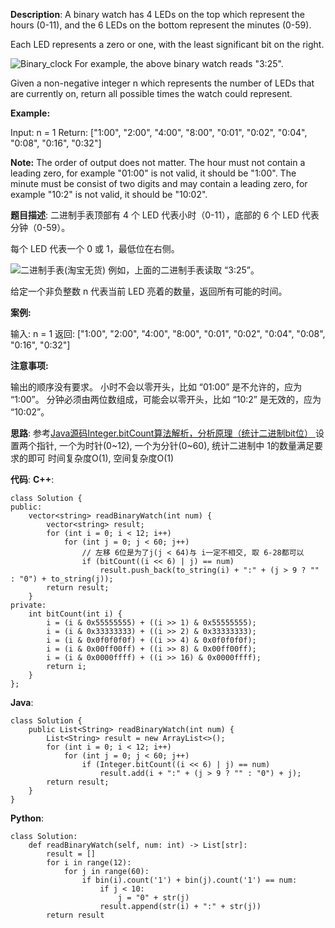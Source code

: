 __Description__:
A binary watch has 4 LEDs on the top which represent the hours (0-11), and the 6 LEDs on the bottom represent the minutes (0-59).

Each LED represents a zero or one, with the least significant bit on the right.

![Binary_clock](https://upload.wikimedia.org/wikipedia/commons/8/8b/Binary_clock_samui_moon.jpg)
For example, the above binary watch reads "3:25".

Given a non-negative integer n which represents the number of LEDs that are currently on, return all possible times the watch could represent.

__Example:__

Input: n = 1
Return: ["1:00", "2:00", "4:00", "8:00", "0:01", "0:02", "0:04", "0:08", "0:16", "0:32"]

__Note:__
The order of output does not matter.
The hour must not contain a leading zero, for example "01:00" is not valid, it should be "1:00".
The minute must be consist of two digits and may contain a leading zero, for example "10:2" is not valid, it should be "10:02".

__题目描述__:
二进制手表顶部有 4 个 LED 代表小时（0-11），底部的 6 个 LED 代表分钟（0-59）。

每个 LED 代表一个 0 或 1，最低位在右侧。

![二进制手表(淘宝无货)](https://upload.wikimedia.org/wikipedia/commons/8/8b/Binary_clock_samui_moon.jpg)
例如，上面的二进制手表读取 “3:25”。

给定一个非负整数 n 代表当前 LED 亮着的数量，返回所有可能的时间。

__案例:__

输入: n = 1
返回: ["1:00", "2:00", "4:00", "8:00", "0:01", "0:02", "0:04", "0:08", "0:16", "0:32"]
 

__注意事项:__

输出的顺序没有要求。
小时不会以零开头，比如 “01:00” 是不允许的，应为 “1:00”。
分钟必须由两位数组成，可能会以零开头，比如 “10:2” 是无效的，应为 “10:02”。

__思路__:
参考[Java源码Integer.bitCount算法解析，分析原理（统计二进制bit位）
](https://segmentfault.com/a/1190000015763941)
设置两个指针, 一个为时针(0~12), 一个为分针(0~60), 统计二进制中 1的数量满足要求的即可
时间复杂度O(1), 空间复杂度O(1)

__代码__:
__C++__:
```
class Solution {
public:
    vector<string> readBinaryWatch(int num) {
        vector<string> result;
        for (int i = 0; i < 12; i++)
            for (int j = 0; j < 60; j++)
                // 左移 6位是为了j(j < 64)与 i一定不相交, 取 6-28都可以
                if (bitCount((i << 6) | j) == num)
                    result.push_back(to_string(i) + ":" + (j > 9 ? "" : "0") + to_string(j));
        return result;
    }
private:
    int bitCount(int i) {
        i = (i & 0x55555555) + ((i >> 1) & 0x55555555);
        i = (i & 0x33333333) + ((i >> 2) & 0x33333333);
        i = (i & 0x0f0f0f0f) + ((i >> 4) & 0x0f0f0f0f);
        i = (i & 0x00ff00ff) + ((i >> 8) & 0x00ff00ff);
        i = (i & 0x0000ffff) + ((i >> 16) & 0x0000ffff);
        return i;
    }
};
```

__Java__:
```
class Solution {
    public List<String> readBinaryWatch(int num) {
        List<String> result = new ArrayList<>();
        for (int i = 0; i < 12; i++)
            for (int j = 0; j < 60; j++)
                if (Integer.bitCount((i << 6) | j) == num)
                    result.add(i + ":" + (j > 9 ? "" : "0") + j);
        return result;
    }
}
```

__Python__:
```
class Solution:
    def readBinaryWatch(self, num: int) -> List[str]:
        result = []
        for i in range(12):
            for j in range(60):
                if bin(i).count('1') + bin(j).count('1') == num:
                    if j < 10:
                        j = "0" + str(j)
                    result.append(str(i) + ":" + str(j))
        return result
```
